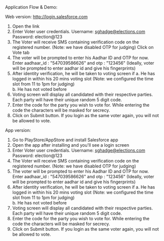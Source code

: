 Application Flow & Demo:

Web version: http://login.salesforce.com
1. Open the link
2. Enter Voter user credentials. 
	Username: sghadge@elections.com
	Password: election@123
4. The Voter will receive SMS containing verification code on the registered number. (Note: we have disabled OTP for judging)
	Click on Vote tab
5. The voter will be prompted to enter his Aadhar ID and OTP for now. 
	Enter aadhaar_id : "547039586626" and otp : "123456" 
	(Ideally, voter will be prompted to enter aadhar id and give his fingerprints)
6. After identity verification, he will be taken to voting screen if 
	a. He has logged in within his 20 mins voting slot (Note: we configured the time slot from 11 to 1pm for judging)	
	b. He has not voted before
7. Voting screen will display all candidated with their respective parties. Each party will have their unique random 5 digit code.
8. Enter the code for the party you wish to vote for. While entering the code the characters will be masked for secrecy.
9. Click on Submit button. 
If you login as the same voter again, you will not be allowed to vote.


App version:
1. Go to PlayStore/AppStore and install Salesforce app
2.	Open the app after installing and you'll see a login screen
3.	Enter Voter user credentials. 
	Username: sghadge@elections.com
	Password: election@123
4.	The Voter will receive SMS containing verification code on the registered number. (Note: we have disabled OTP for judging)
5.	The voter will be prompted to enter his Aadhar ID and OTP for now. Enter aadhaar_id : "547039586626" and otp : "123456" 
	(Ideally, voter will be prompted to enter aadhar id and give his fingerprints)
6.	After identity verification, he will be taken to voting screen if 
	a. He has logged in within his 20 mins voting slot (Note: we configured the time slot from 11 to 1pm for judging)	
	b. He has not voted before
7. Voting screen will display all candidated with their respective parties. Each party will have their unique random 5 digit code.
8. Enter the code for the party you wish to vote for. While entering the code the characters will be masked for secrecy.
9. Click on Submit button. 
If you login as the same voter again, you will not be allowed to vote.
